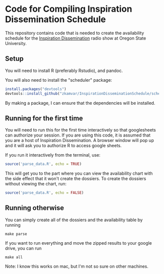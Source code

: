 # Code for Compiling Inspiration Dissemination Schedule

This repository contains code that is needed to create the availability schedule
for the [Inspiration Dissemination](http://blogs.oregonstate.edu/inspiration) 
radio show at Oregon State University. 

## Setup

You will need to install R (preferably Rstudio), and pandoc.

You will also need to install the "scheduler" package:

```r
install.packages("devtools")
devtools::install_github("zkamvar/InspirationDisseminationSchedule/scheduler")
```

By making a package, I can ensure that the dependencies will be installed.

## Running for the first time

You will need to run this for the first time interactively so that googlesheets 
can authorize your session. If you are using this code, it is assumed that you 
are a host of Inspiration Dissemination. A browser window will pop up and it
will ask you to authorize R to access google sheets.

If you run it interactively from the terminal, use:

```r
source('parse_data.R', echo = TRUE)
```

This will get you to the part where you can view the availability chart with
the side effect that it won't create the dossiers. To create the dossiers 
without viewing the chart, run:


```r
source('parse_data.R', echo = FALSE)
```

## Running otherwise

You can simply create all of the dossiers and the availability table by running

```
make parse
```

If you want to run everything and move the zipped results to your google drive,
you can run

```
make all
```

Note: I know this works on mac, but I'm not so sure on other machines.
